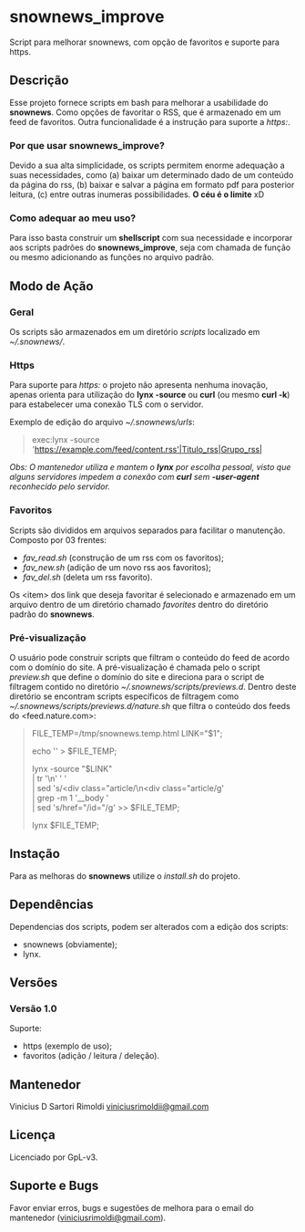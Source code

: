 # snownews_improve
Script para melhorar snownews, com opção de favoritos e suporte para https.


## Descrição
Esse projeto fornece scripts em bash para melhorar a usabilidade do __snownews__. Como opções de favoritar o RSS, que é armazenado em um feed de favoritos. Outra funcionalidade é a instrução para suporte a _https:_.

### Por que usar __snownews_improve__?
Devido a sua alta simplicidade, os scripts permitem enorme adequação a suas necessidades, como (a) baixar um determinado dado de um conteúdo da página do rss, (b) baixar e salvar a página em formato pdf para posterior leitura, (c) entre outras inumeras possibilidades. __O céu é o limite__ xD

### Como adequar ao meu uso?
Para isso basta construir um __shellscript__ com sua necessidade e incorporar aos scripts padrões do __snownews_improve__, seja com chamada de função ou mesmo adicionando as funções no arquivo padrão.


## Modo de Ação
### Geral
Os scripts são armazenados em um diretório _scripts_ localizado em _~/.snownews/_.

### Https
Para suporte para _https:_ o projeto não apresenta nenhuma inovação, apenas orienta para utilização do __lynx -source__ ou __curl__ (ou mesmo __curl -k__) para estabelecer uma conexão TLS com o servidor.

Exemplo de edição do arquivo _~/.snownews/urls_:
>
> exec:lynx -source 'https://example.com/feed/content.rss'|Titulo_rss|Grupo_rss|
>

_Obs: O mantenedor utiliza e mantem o __lynx__ por escolha pessoal, visto que alguns servidores impedem a conexão com __curl__ sem __-user-agent__ reconhecido pelo servidor._

### Favoritos
Scripts são divididos em arquivos separados para facilitar o manutenção. Composto por 03 frentes:
- _fav_read.sh_ (construção de um rss com os favoritos);
- _fav_new.sh_ (adição de um novo rss aos favoritos);
- _fav_del.sh_ (deleta um rss favorito).

Os \<item\> dos link que deseja favoritar é selecionado e armazenado em um arquivo dentro de um diretório chamado _favorites_ dentro do diretório padrão do __snownews__.

### Pré-visualização
O usuário pode construir scripts que filtram o conteúdo do feed de acordo com o domínio do site. A pré-visualização é chamada pelo o script _preview.sh_ que define o domínio do site e direciona para o script de filtragem contido no diretório _~/.snownews/scripts/previews.d_. Dentro deste diretório se encontram scripts específicos de filtragem como _~/.snownews/scripts/previews.d/nature.sh_ que filtra o conteúdo dos feeds do <feed.nature.com>:

>
> FILE\_TEMP=/tmp/snownews.temp.html
> LINK="$1";
>
> echo '<meta charset="UTF-8">' > $FILE\_TEMP;
>
> lynx -source "$LINK" \
>        | tr '\n' ' ' \
>        | sed 's/<div class="article/\n<div class="article/g' \
>        | grep -m 1 '\_\_body ' \
>        | sed 's/href="/id="/g' >> $FILE\_TEMP;
>
> lynx $FILE\_TEMP;
>


## Instação
Para as melhoras do __snownews__ utilize o _install.sh_ do projeto.


## Dependências
Dependencias dos scripts, podem ser alterados com a edição dos scripts:
- snownews (obviamente);
- lynx.


## Versões
### Versão 1.0
Suporte:
- https (exemplo de uso);
- favoritos (adição / leitura / deleção).


## Mantenedor
Vinicius D Sartori Rimoldi  <viniciusrimoldii@gmail.com>


## Licença
Licenciado por GpL-v3.


## Suporte e Bugs
Favor enviar erros, bugs e sugestões de melhora para o email do mantenedor (<viniciusrimoldi@gmail.com>).

